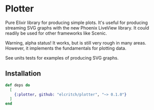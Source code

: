 # Plotter

Pure Elixir library for producing simple plots. It's useful for producing streaming SVG graphs with the new Phoenix LiveView library. It could readily be used for other frameworks like Scenic. 

Warning, alpha status! It works, but is still very rough in many areas. However, it implements the fundamentals for plotting data. 

See units tests for examples of producing SVG graphs. 

## Installation

```elixir
def deps do
  [
    {:plotter, github: "elcritch/plotter", "~> 0.1.0"}
  ]
end
```

